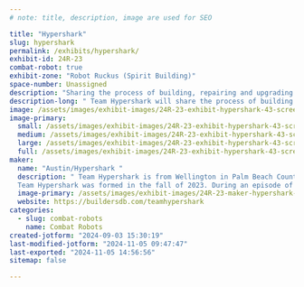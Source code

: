 ```yaml
---
# note: title, description, image are used for SEO

title: "Hypershark"
slug: hypershark
permalink: /exhibits/hypershark/
exhibit-id: 24R-23
combat-robot: true
exhibit-zone: "Robot Ruckus (Spirit Building)"
space-number: Unassigned
description: "Sharing the process of building, repairing and upgrading our robot. "
description-long: " Team Hypershark will share the process of building a combat robot. We will have all the parts and tools necessary to build and make repairs to the robot. "
image: /assets/images/exhibit-images/24R-23-exhibit-hypershark-43-screenshot-20240903-150959-1292-large.png
image-primary: 
  small: /assets/images/exhibit-images/24R-23-exhibit-hypershark-43-screenshot-20240903-150959-1292-small.png
  medium: /assets/images/exhibit-images/24R-23-exhibit-hypershark-43-screenshot-20240903-150959-1292-medium.png
  large: /assets/images/exhibit-images/24R-23-exhibit-hypershark-43-screenshot-20240903-150959-1292-large.png
  full: /assets/images/exhibit-images/24R-23-exhibit-hypershark-43-screenshot-20240903-150959-1292-full.png
maker: 
  name: "Austin/Hypershark "
  description: " Team Hypershark is from Wellington in Palm Beach County Florida and consists of three people, Austin, Scot and Tiffany. Austin is 10 years old and is the team captain and driver. Austin loves science, he is a math whiz, he loves to read, he is a straight A student, he is a Lego robotics champion, he is a coder, he is a space geek, he wants to be a mechanical engineer and he wants to go to MIT. Scot (aka Dad) is a firefighter and helps Austin with building his robot. Tiffany (aka Mom) is a kindergarten teacher and loves to help the team any way she can.
  Team Hypershark was formed in the fall of 2023. During an episode of Battlebots Austin noticed one of the sponsors for Kraken was Palm Beach Bots and we immediately looked it up and emailed them. We saw all the different robots on the website but still were not aware of any combat robotics events other than Battlebots. Andy from Palm Beach Bots replied and suggested that we attend the upcoming Maker Faire Orlando 2023. We went to the Orlando Maker Faire where we met Andy and he explained how anyone can get involved in combat robotics. So that's exactly what we did. Austin got a Viper vertical spinner kit for Christmas in 2023 and he got 3rd place in his first event at Maker Faire Miami. We have made many upgrades and changes to the original kit and have attended a few more events throughout the year in between his Lego robotics competitions which his team placed in top 5 in the state of Florida. Austin absolutely loves competing with Hypershark and attending the events where everyone is helpful, friendly and has fun. We are thrilled about attending and competing at Maker Faire Orlando this year. "
  image-primary: /assets/images/exhibit-images/24R-23-maker-hypershark-screenshot-20240903-150959-medium.png
  website: https://buildersdb.com/teamhypershark
categories: 
  - slug: combat-robots
    name: Combat Robots
created-jotform: "2024-09-03 15:30:19"
last-modified-jotform: "2024-11-05 09:47:47"
last-exported: "2024-11-05 14:56:56"
sitemap: false

---
```

